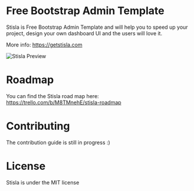 # Free Bootstrap Admin Template 
Stisla is Free Bootstrap Admin Template and will help you to speed up your project, design your own dashboard UI and the users will love it.

More info: https://getstisla.com

![Stisla Preview](https://i.ibb.co/6tdmcX0/2018-11-11-15-35-getstisla-com.png)

# Roadmap
You can find the Stisla road map here: https://trello.com/b/M8TMnehE/stisla-roadmap

# Contributing
The contribution guide is still in progress :)

# License
Stisla is under the MIT license